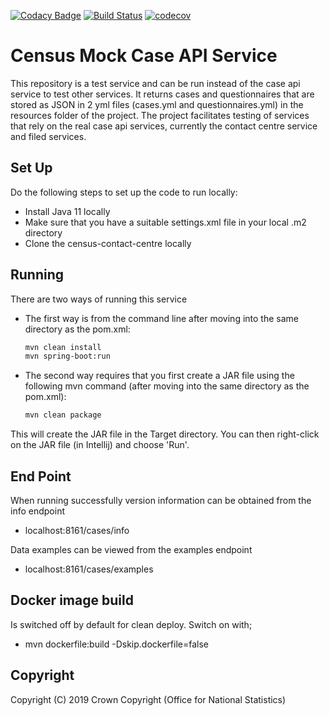 [![Codacy Badge](https://api.codacy.com/project/badge/Grade/3ba6416fd11d41fdaf281e7dab6042dc)](https://www.codacy.com/app/philwhiles/census-mock-case-api-service?utm_source=github.com&amp;utm_medium=referral&amp;utm_content=ONSdigital/census-mock-case-api-service&amp;utm_campaign=Badge_Grade)
[![Build Status](https://travis-ci.com/ONSdigital/census-mock-case-api-service.svg?branch=master)](https://travis-ci.com/ONSdigital/census-mock-case-api-service)
[![codecov](https://codecov.io/gh/ONSdigital/census-mock-case-api-service/branch/master/graph/badge.svg)](https://codecov.io/gh/ONSdigital/census-mock-case-api-service)


# Census Mock Case API Service
This repository is a test service and can be run instead of the case api service to test other services. It returns cases and questionnaires that are stored as JSON in 2 yml files 
(cases.yml and questionnaires.yml) in the resources folder of the project. The project facilitates testing of services that rely on the real case api services, currently the contact centre service and filed services. 

## Set Up
Do the following steps to set up the code to run locally:
* Install Java 11 locally
* Make sure that you have a suitable settings.xml file in your local .m2 directory
* Clone the census-contact-centre locally

## Running

There are two ways of running this service

* The first way is from the command line after moving into the same directory as the pom.xml:
    ```bash
    mvn clean install
    mvn spring-boot:run
    ```
* The second way requires that you first create a JAR file using the following mvn command (after moving into the same directory as the pom.xml):
    ```bash
    mvn clean package
    ```
This will create the JAR file in the Target directory. You can then right-click on the JAR file (in Intellij) and choose 'Run'.

## End Point

When running successfully version information can be obtained from the info endpoint
    
* localhost:8161/cases/info

Data examples can be viewed from the examples endpoint

* localhost:8161/cases/examples
    
## Docker image build
Is switched off by default for clean deploy. Switch on with;

* mvn dockerfile:build -Dskip.dockerfile=false

    
## Copyright
Copyright (C) 2019 Crown Copyright (Office for National Statistics)

